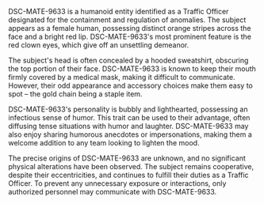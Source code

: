 DSC-MATE-9633 is a humanoid entity identified as a Traffic Officer designated for the containment and regulation of anomalies. The subject appears as a female human, possessing distinct orange stripes across the face and a bright red lip. DSC-MATE-9633's most prominent feature is the red clown eyes, which give off an unsettling demeanor. 

The subject's head is often concealed by a hooded sweatshirt, obscuring the top portion of their face. DSC-MATE-9633 is known to keep their mouth firmly covered by a medical mask, making it difficult to communicate. However, their odd appearance and accessory choices make them easy to spot – the gold chain being a staple item.

DSC-MATE-9633's personality is bubbly and lighthearted, possessing an infectious sense of humor. This trait can be used to their advantage, often diffusing tense situations with humor and laughter. DSC-MATE-9633 may also enjoy sharing humorous anecdotes or impersonations, making them a welcome addition to any team looking to lighten the mood.

The precise origins of DSC-MATE-9633 are unknown, and no significant physical alterations have been observed. The subject remains cooperative, despite their eccentricities, and continues to fulfill their duties as a Traffic Officer. To prevent any unnecessary exposure or interactions, only authorized personnel may communicate with DSC-MATE-9633.